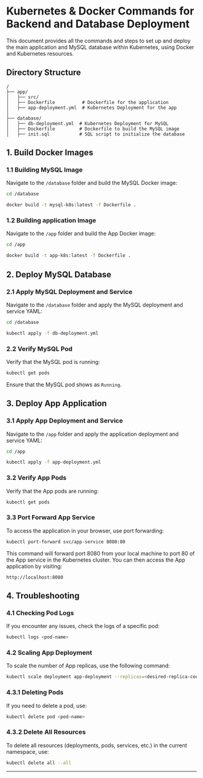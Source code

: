 
# Kubernetes & Docker Commands for Backend and Database Deployment

This document provides all the commands and steps to set up and deploy the main application and MySQL database within Kubernetes, using Docker and Kubernetes resources.

## Directory Structure

```plaintext
/
├── app/
│   ├── src/
│   ├── Dockerfile          # Dockerfile for the application
│   ├── app-deployment.yml  # Kubernetes Deployment for the app
│
├── database/
│   ├── db-deployment.yml  # Kubernetes Deployment for MySQL
│   ├── Dockerfile         # Dockerfile to build the MySQL image
│   ├── init.sql           # SQL script to initialize the database
```

## 1. Build Docker Images

### 1.1 Building MySQL Image

Navigate to the `/database` folder and build the MySQL Docker image:

```bash
cd /database

docker build -t mysql-k8s:latest -f Dockerfile .
```

### 1.2 Building application Image

Navigate to the `/app` folder and build the App Docker image:

```bash
cd /app

docker build -t app-k8s:latest -f Dockerfile .
```

## 2. Deploy MySQL Database

### 2.1 Apply MySQL Deployment and Service

Navigate to the `/database` folder and apply the MySQL deployment and service YAML:

```bash
cd /database

kubectl apply -f db-deployment.yml
```

### 2.2 Verify MySQL Pod

Verify that the MySQL pod is running:

```bash
kubectl get pods
```

Ensure that the MySQL pod shows as `Running`.

## 3. Deploy App Application

### 3.1 Apply App Deployment and Service

Navigate to the `/app` folder and apply the application deployment and service YAML:

```bash
cd /app

kubectl apply -f app-deployment.yml
```

### 3.2 Verify App Pods

Verify that the App pods are running:

```bash
kubectl get pods
```

### 3.3 Port Forward App Service

To access the application in your browser, use port forwarding:

```bash
kubectl port-forward svc/app-service 8080:80
```

This command will forward port 8080 from your local machine to port 80 of the App service in the Kubernetes cluster. You can then access the App application by visiting:

```
http://localhost:8080
```

## 4. Troubleshooting

### 4.1 Checking Pod Logs

If you encounter any issues, check the logs of a specific pod:

```bash
kubectl logs <pod-name>
```

### 4.2 Scaling App Deployment

To scale the number of App replicas, use the following command:

```bash
kubectl scale deployment app-deployment --replicas=<desired-replica-count>
```

### 4.3.1 Deleting Pods

If you need to delete a pod, use:

```bash
kubectl delete pod <pod-name>
```

### 4.3.2 Delete All Resources

To delete all resources (deployments, pods, services, etc.) in the current namespace, use:

  ```bash
  kubectl delete all --all
  ```

---
